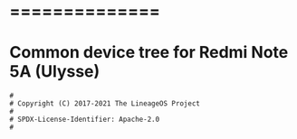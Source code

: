 ==============
=======
# Common device tree for Redmi Note 5A (Ulysse)

```
#
# Copyright (C) 2017-2021 The LineageOS Project
#
# SPDX-License-Identifier: Apache-2.0
#
```
